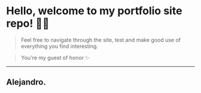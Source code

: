 # Hello, welcome to my portfolio site repo! 👋🏻


> Feel free to navigate through the site, test and make good use of everything you find interesting.


> You're my guest of honor ✨


---


## Alejandro.
